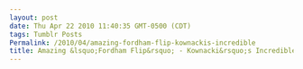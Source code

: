 ```yaml
---
layout: post
date: Thu Apr 22 2010 11:40:35 GMT-0500 (CDT)
tags: Tumblr Posts
Permalink: /2010/04/amazing-fordham-flip-kownackis-incredible
title: Amazing &lsquo;Fordham Flip&rsquo; - Kownacki&rsquo;s Incredible Leap
---
```


<object width="500" height="307"><param name="movie" value="http://www.youtube.com/v/_nmwRxl34uU&amp;fs=1"><param name="allowFullScreen" value="true"><param name="allowscriptaccess" value="always"><embed src="http://www.youtube.com/v/_nmwRxl34uU&amp;fs=1" type="application/x-shockwave-flash" width="500" height="307" allowscriptaccess="always" allowfullscreen="true"></object>
